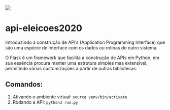 <img src="orgulhe-se.png">

# api-eleicoes2020

Introduzindo a construção de API’s (Application Programming Interface) 
que são uma espécie de interface com os dados ou rotinas de outro sistema.

O Flask é um framework que facilita a construção de APIs em Python,
em sua essência procura manter uma estrutura simples mas extensível, 
permitindo várias customizações a partir de outras bibliotecas.

## Comandos:

1. Ativando o ambiente virtual: `source venv/bin/activate`
2. Rodando a API: `python3 run.py`